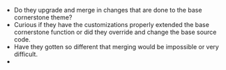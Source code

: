 - Do they upgrade and merge in changes that are done to the base cornerstone theme? 
- Curious if they have the customizations properly extended the base cornerstone function or did they override and change the base source code. 
- Have they gotten so different that merging would be impossible or very difficult.
- 
